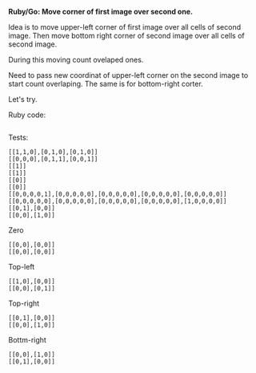 **Ruby/Go: Move corner of first image over second one.**

Idea is to move upper-left corner of first image over all cells of second image.
Then move bottom right corner of second image over all cells of second image.

During this moving count ovelaped ones.

Need to pass new coordinat of upper-left corner on the second image to start count overlaping. The same is for bottom-right corter.

Let's try.

Ruby code:
```Ruby
```

Tests:
```
[[1,1,0],[0,1,0],[0,1,0]]
[[0,0,0],[0,1,1],[0,0,1]]
[[1]]
[[1]]
[[0]]
[[0]]
[[0,0,0,0,1],[0,0,0,0,0],[0,0,0,0,0],[0,0,0,0,0],[0,0,0,0,0]]
[[0,0,0,0,0],[0,0,0,0,0],[0,0,0,0,0],[0,0,0,0,0],[1,0,0,0,0]]
[[0,1],[0,0]]
[[0,0],[1,0]]
```

Zero
```
[[0,0],[0,0]]
[[0,0],[0,0]]
```
Top-left
```
[[1,0],[0,0]]
[[0,0],[0,1]]
```
Top-right
```
[[0,1],[0,0]]
[[0,0],[1,0]]
```
Bottm-right
```
[[0,0],[1,0]]
[[0,1],[0,0]]
```

